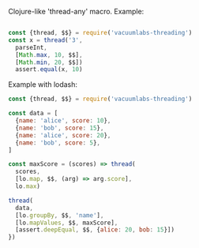 Clojure-like 'thread-any' macro. Example:

```javascript

const {thread, $$} = require('vacuumlabs-threading')
const x = thread('3',
  parseInt,
  [Math.max, 10, $$],
  [Math.min, 20, $$])
  assert.equal(x, 10)
```

Example with lodash:

```javascript
const {thread, $$} = require('vacuumlabs-threading')

const data = [
  {name: 'alice', score: 10},
  {name: 'bob', score: 15},
  {name: 'alice', score: 20},
  {name: 'bob', score: 5},
]

const maxScore = (scores) => thread(
  scores,
  [lo.map, $$, (arg) => arg.score],
  lo.max)

thread(
  data,
  [lo.groupBy, $$, 'name'],
  [lo.mapValues, $$, maxScore],
  [assert.deepEqual, $$, {alice: 20, bob: 15}])
})
```
